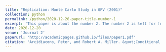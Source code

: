 ```yaml
---
title: "Replication: Monte Carlo Study in GPV (2001)"
collection: python
permalink: /python/2020-12-20-paper-title-number-1
excerpt: 'This paper is about the number 2. The number 2 is left for future work.'
date: 2020-12-20
venue: 'Journal 2'
paperurl: 'http://academicpages.github.io/files/paper1.pdf'
citation: 'Arcidiacono, Peter, and Robert A. Miller. &quot;Conditional choice probability estimation of dynamic discrete choice models with unobserved heterogeneity..&quot; <i>Econometrica 79.6 (2011): 1823-1867</i>..'
---
```

